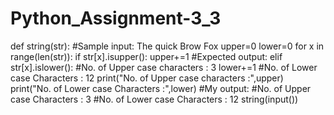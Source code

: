 # Python_Assignment-3_3
def string(str):                                   #Sample input: The quick Brow Fox
    upper=0
    lower=0
    for x in range(len(str)):
        if str[x].isupper():
            upper+=1                               #Expected output:
        elif str[x].islower():                         #No. of Upper case characters : 3
            lower+=1                                   #No. of Lower case Characters : 12
    print("No. of Upper case characters :",upper)
    print("No. of Lower case Characters :",lower)  #My output:
                                                       #No. of Upper case Characters : 3
                                                       #No. of Lower case Characters : 12
string(input())

